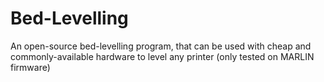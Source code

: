 # Bed-Levelling
An open-source bed-levelling program, that can be used with cheap and commonly-available hardware to level any printer (only tested on MARLIN firmware)
